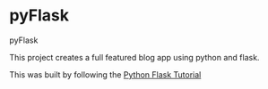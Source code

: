 # pyFlask
pyFlask

This project creates a full featured blog app using python and flask.

This was built by following the [Python Flask Tutorial](https://www.youtube.com/watch?v=MwZwr5Tvyxo)
